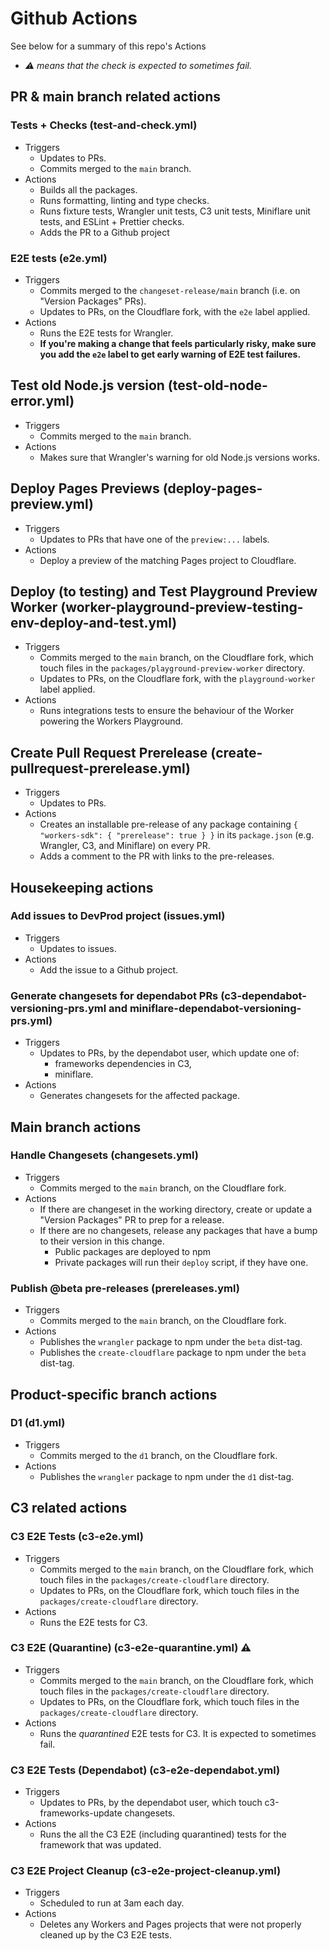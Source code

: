 # Github Actions

See below for a summary of this repo's Actions

- _⚠️ means that the check is expected to sometimes fail._

## PR & main branch related actions

### Tests + Checks (test-and-check.yml)

- Triggers
  - Updates to PRs.
  - Commits merged to the `main` branch.
- Actions
  - Builds all the packages.
  - Runs formatting, linting and type checks.
  - Runs fixture tests, Wrangler unit tests, C3 unit tests, Miniflare unit tests, and ESLint + Prettier checks.
  - Adds the PR to a Github project

### E2E tests (e2e.yml)

- Triggers
  - Commits merged to the `changeset-release/main` branch (i.e. on "Version Packages" PRs).
  - Updates to PRs, on the Cloudflare fork, with the `e2e` label applied.
- Actions
  - Runs the E2E tests for Wrangler.
  - **If you're making a change that feels particularly risky, make sure you add the `e2e` label to get early warning of E2E test failures.**

## Test old Node.js version (test-old-node-error.yml)

- Triggers
  - Commits merged to the `main` branch.
- Actions
  - Makes sure that Wrangler's warning for old Node.js versions works.

## Deploy Pages Previews (deploy-pages-preview.yml)

- Triggers
  - Updates to PRs that have one of the `preview:...` labels.
- Actions
  - Deploy a preview of the matching Pages project to Cloudflare.

## Deploy (to testing) and Test Playground Preview Worker (worker-playground-preview-testing-env-deploy-and-test.yml)

- Triggers
  - Commits merged to the `main` branch, on the Cloudflare fork, which touch files in the `packages/playground-preview-worker` directory.
  - Updates to PRs, on the Cloudflare fork, with the `playground-worker` label applied.
- Actions
  - Runs integrations tests to ensure the behaviour of the Worker powering the Workers Playground.

## Create Pull Request Prerelease (create-pullrequest-prerelease.yml)

- Triggers
  - Updates to PRs.
- Actions
  - Creates an installable pre-release of any package containing `{ "workers-sdk": { "prerelease": true } }` in its `package.json` (e.g. Wrangler, C3, and Miniflare) on every PR.
  - Adds a comment to the PR with links to the pre-releases.

## Housekeeping actions

### Add issues to DevProd project (issues.yml)

- Triggers
  - Updates to issues.
- Actions
  - Add the issue to a Github project.

### Generate changesets for dependabot PRs (c3-dependabot-versioning-prs.yml and miniflare-dependabot-versioning-prs.yml)

- Triggers
  - Updates to PRs, by the dependabot user, which update one of:
    - frameworks dependencies in C3,
    - miniflare.
- Actions
  - Generates changesets for the affected package.

## Main branch actions

### Handle Changesets (changesets.yml)

- Triggers
  - Commits merged to the `main` branch, on the Cloudflare fork.
- Actions
  - If there are changeset in the working directory, create or update a "Version Packages" PR to prep for a release.
  - If there are no changesets, release any packages that have a bump to their version in this change.
    - Public packages are deployed to npm
    - Private packages will run their `deploy` script, if they have one.

### Publish @beta pre-releases (prereleases.yml)

- Triggers
  - Commits merged to the `main` branch, on the Cloudflare fork.
- Actions
  - Publishes the `wrangler` package to npm under the `beta` dist-tag.
  - Publishes the `create-cloudflare` package to npm under the `beta` dist-tag.

## Product-specific branch actions

### D1 (d1.yml)

- Triggers
  - Commits merged to the `d1` branch, on the Cloudflare fork.
- Actions
  - Publishes the `wrangler` package to npm under the `d1` dist-tag.

## C3 related actions

### C3 E2E Tests (c3-e2e.yml)

- Triggers
  - Commits merged to the `main` branch, on the Cloudflare fork, which touch files in the `packages/create-cloudflare` directory.
  - Updates to PRs, on the Cloudflare fork, which touch files in the `packages/create-cloudflare` directory.
- Actions
  - Runs the E2E tests for C3.

### C3 E2E (Quarantine) (c3-e2e-quarantine.yml) ⚠️

- Triggers
  - Commits merged to the `main` branch, on the Cloudflare fork, which touch files in the `packages/create-cloudflare` directory.
  - Updates to PRs, on the Cloudflare fork, which touch files in the `packages/create-cloudflare` directory.
- Actions
  - Runs the _quarantined_ E2E tests for C3. It is expected to sometimes fail.

### C3 E2E Tests (Dependabot) (c3-e2e-dependabot.yml)

- Triggers
  - Updates to PRs, by the dependabot user, which touch c3-frameworks-update changesets.
- Actions
  - Runs the all the C3 E2E (including quarantined) tests for the framework that was updated.

### C3 E2E Project Cleanup (c3-e2e-project-cleanup.yml)

- Triggers
  - Scheduled to run at 3am each day.
- Actions
  - Deletes any Workers and Pages projects that were not properly cleaned up by the C3 E2E tests.
